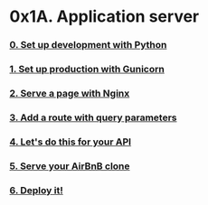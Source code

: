 # 0x1A. Application server


### [0. Set up development with Python](./README.md)

### [1. Set up production with Gunicorn](./2-app_server-nginx_config)

### [2. Serve a page with Nginx](./3-app_server-nginx_config)

### [3. Add a route with query parameters](./4-app_server-nginx_config)

### [4. Let's do this for your API](./5-app_server-nginx_config)

### [5. Serve your AirBnB clone](./gunicorn.service)

### [6. Deploy it!](./4-reload_gunicorn_no_downtime)
